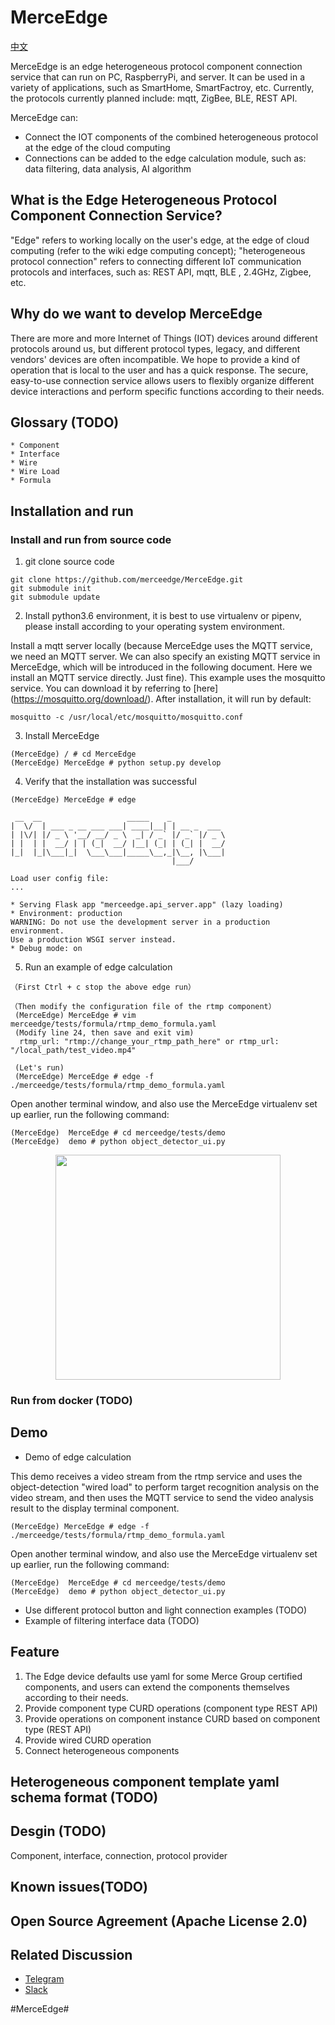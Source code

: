 # MerceEdge

[中文](https://github.com/merceedge/MerceEdge/blob/master/README_CN.md)


MerceEdge is an edge heterogeneous protocol component connection service that can run on PC, RaspberryPi, and server. It can be used in a variety of applications, such as SmartHome, SmartFactroy, etc. Currently, the protocols currently planned include: mqtt, ZigBee, BLE, REST API.

MerceEdge can:
* Connect the IOT components of the combined heterogeneous protocol at the edge of the cloud computing
* Connections can be added to the edge calculation module, such as: data filtering, data analysis, AI algorithm

## What is the Edge Heterogeneous Protocol Component Connection Service?

"Edge" refers to working locally on the user's edge, at the edge of cloud computing (refer to the wiki edge computing concept); "heterogeneous protocol connection" refers to connecting different IoT communication protocols and interfaces, such as: REST API, mqtt, BLE , 2.4GHz, Zigbee, etc.


## Why do we want to develop MerceEdge

There are more and more Internet of Things (IOT) devices around different protocols around us, but different protocol types, legacy, and different vendors' devices are often incompatible. We hope to provide a kind of operation that is local to the user and has a quick response. The secure, easy-to-use connection service allows users to flexibly organize different device interactions and perform specific functions according to their needs.

## Glossary (TODO)

    * Component
    * Interface
    * Wire
    * Wire Load
    * Formula


## Installation and run
  ### Install and run from source code
  1. git clone source code

    git clone https://github.com/merceedge/MerceEdge.git
    git submodule init
    git submodule update

  2. Install python3.6 environment, it is best to use virtualenv or pipenv, please install according to your operating system environment.

Install a mqtt server locally (because MerceEdge uses the MQTT service, we need an MQTT server. We can also specify an existing MQTT service in MerceEdge, which will be introduced in the following document. Here we install an MQTT service directly. Just fine). This example uses the mosquitto service. You can download it by referring to [here] (https://mosquitto.org/download/). After installation, it will run by default:


    mosquitto -c /usr/local/etc/mosquitto/mosquitto.conf


  3. Install MerceEdge

    (MerceEdge) / # cd MerceEdge
    (MerceEdge) MerceEdge # python setup.py develop




  4. Verify that the installation was successful
   
    (MerceEdge) MerceEdge # edge

     __  __                   _____    _            
    |  \/  | ___ _ __ ___ ___| ____|__| | __ _  ___ 
    | |\/| |/ _ \ '__/ __/ _ \  _| / _` |/ _` |/ _ \
    | |  | |  __/ | | (_|  __/ |__| (_| | (_| |  __/
    |_|  |_|\___|_|  \___\___|_____\__,_|\__, |\___|
                                        |___/      

    Load user config file: 
    ...

    * Serving Flask app "merceedge.api_server.app" (lazy loading)
    * Environment: production
    WARNING: Do not use the development server in a production environment.
    Use a production WSGI server instead.
    * Debug mode: on



  5. Run an example of edge calculation
   
    （First Ctrl + c stop the above edge run）

    （Then modify the configuration file of the rtmp component）
     (MerceEdge) MerceEdge # vim merceedge/tests/formula/rtmp_demo_formula.yaml
     (Modify line 24, then save and exit vim)
      rtmp_url: "rtmp://change_your_rtmp_path_here" or rtmp_url: "/local_path/test_video.mp4"

     (Let's run)
     (MerceEdge) MerceEdge # edge -f ./merceedge/tests/formula/rtmp_demo_formula.yaml

Open another terminal window, and also use the MerceEdge virtualenv set up earlier, run the following command:

    (MerceEdge)  MerceEdge # cd merceedge/tests/demo 
    (MerceEdge)  demo # python object_detector_ui.py

</a>
<p align="center">
    <img src="https://merceedge.oss-cn-hongkong.aliyuncs.com/object_detection_demo_record.gif?raw=true", width="360">
</p>

### Run from docker (TODO)

## Demo
  * Demo of edge calculation

  This demo receives a video stream from the rtmp service and uses the object-detection "wired load" to perform target recognition analysis on the video stream, and then uses the MQTT service to send the video analysis result to the display terminal component.

    (MerceEdge) MerceEdge # edge -f ./merceedge/tests/formula/rtmp_demo_formula.yaml

Open another terminal window, and also use the MerceEdge virtualenv set up earlier, run the following command:

    (MerceEdge)  MerceEdge # cd merceedge/tests/demo 
    (MerceEdge)  demo # python object_detector_ui.py

  *  Use different protocol button and light connection examples (TODO)
  *  Example of filtering interface data (TODO)
  


## Feature
1. The Edge device defaults use yaml for some Merce Group certified components, and users can extend the components themselves according to their needs.
2. Provide component type CURD operations (component type REST API)
3. Provide operations on component instance CURD based on component type (REST API)
4. Provide wired CURD operation
5. Connect heterogeneous components



## Heterogeneous component template yaml schema format (TODO)
## Desgin (TODO)

Component, interface, connection, protocol provider


## Known issues(TODO)
## Open Source Agreement (Apache License 2.0)
## Related Discussion
* [Telegram](https://t.me/joinchat/AC9xSxWoAgXjLnBuQPFDqw)
* [Slack](https://merceedgecommunity.slack.com/archives/CFNQ62K6Y)

#MerceEdge#

